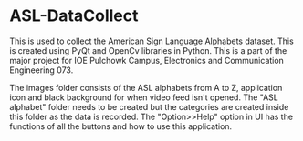 # ASL-DataCollect
This is used to collect the American Sign Language Alphabets dataset. 
This is created using PyQt and OpenCv libraries in Python. 
This is a part of the major project for IOE Pulchowk Campus, Electronics and Communication Engineering 073.

The images folder consists of the ASL alphabets from A to Z, application icon and black background for when video feed isn't opened. 
The "ASL alphabet" folder needs to be created but the categories are created inside this folder as the data is recorded. 
The "Option>>Help" option in UI has the functions of all the buttons and how to use this application.
